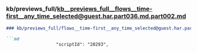 ### kb/previews_full/kb__previews_full__flows__time-first__any_time_selected@guest.har.part036.md.part002.md

```md
### kb/previews_full/flows__time-first__any_time_selected@guest.har.part036.md (part 002)

```md
                   "scriptId": "20293",
                             
```

```

```
